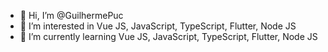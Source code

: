 - 👋 Hi, I’m @GuilhermePuc
- 👀 I’m interested in Vue JS, JavaScript, TypeScript, Flutter, Node JS
- 🌱 I’m currently learning Vue JS, JavaScript, TypeScript, Flutter, Node JS


<!---
GuilhermePuc/GuilhermePuc is a ✨ special ✨ repository because its `README.md` (this file) appears on your GitHub profile.
You can click the Preview link to take a look at your changes.
--->
